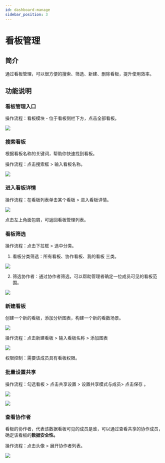 ```yaml
---
id: dashboard-manage
sidebar_position: 3
---
```


# 看板管理

## 简介[](#jian-jie)

通过看板管理，可以很方便的搜索、筛选、新建、删除看板，提升使用效率。

## 功能说明[](#gong-neng-shuo-ming)

### 看板管理入口[](#kan-ban-guan-li-ru-kou)

操作流程：看板模块 - 位于看板侧栏下方，点击全部看板。

![](https://3953104361-files.gitbook.io/~/files/v0/b/gitbook-legacy-files/o/assets%2F-M2qbZInaXgdm8kkNosp%2F-MkLnBLTy1C-i06gAJ_k%2F-MkLnv8IWO-QWBy6urUO%2Fimage.png?alt=media&token=b587c92c-cb79-462d-9afa-833254d575c2)

### 搜索看板[](#sou-suo-kan-ban)

根据看板名称的关键词，帮助你快速找到看板。

操作流程：点击搜索框 > 输入看板名称。

![](https://3953104361-files.gitbook.io/~/files/v0/b/gitbook-legacy-files/o/assets%2F-M2qbZInaXgdm8kkNosp%2F-MkLnBLTy1C-i06gAJ_k%2F-MkLo9h59woXvN5GUiqf%2Fimage.png?alt=media&token=e3778ad6-1c34-4748-af78-88d9f6503542)

### 进入看板详情[](#jin-ru-kan-ban-xiang-qing)

操作流程：在看板列表单击某个看板 > 进入看板详情。

![](https://3953104361-files.gitbook.io/~/files/v0/b/gitbook-legacy-files/o/assets%2F-M2qbZInaXgdm8kkNosp%2F-MkLnBLTy1C-i06gAJ_k%2F-MkLoF9p1IQcRapLhJhU%2Fimage.png?alt=media&token=a6d503dc-6b76-4bfe-b364-8565a2a475d8)

点击左上角面包屑，可返回看板管理列表。

### 看板筛选[](#kan-ban-shai-xuan)

操作流程：点击下拉框 > 选中分类。

1. 看板分类筛选：所有看板、协作看板、我的看板 三类。
    
![](https://3953104361-files.gitbook.io/~/files/v0/b/gitbook-legacy-files/o/assets%2F-M2qbZInaXgdm8kkNosp%2F-MkLnBLTy1C-i06gAJ_k%2F-MkLoMuxReNHbVv7exZo%2Fimage.png?alt=media&token=b0f1da8a-4d4d-4978-879d-98892bee148d)

2. 筛选协作者：通过协作者筛选，可以帮助管理者确定一位成员可见的看板范围。

![](https://3953104361-files.gitbook.io/~/files/v0/b/gitbook-legacy-files/o/assets%2F-M2qbZInaXgdm8kkNosp%2F-MkLnBLTy1C-i06gAJ_k%2F-MkLoWQHFihWi1JqUqsV%2Fimage.png?alt=media&token=43018111-5065-4877-bcf7-d0fc8fefcf2e)

### 新建看板[](#xin-jian-kan-ban)

创建一个新的看板，添加分析图表，构建一个新的看数场景。

![](https://3953104361-files.gitbook.io/~/files/v0/b/gitbook-legacy-files/o/assets%2F-M2qbZInaXgdm8kkNosp%2F-MkLnBLTy1C-i06gAJ_k%2F-MkLob4mCGYSJWYqQzNm%2Fimage.png?alt=media&token=9b469e40-0eb4-4da5-b859-15ea93fa2c51)

操作流程：点击新建看板 > 输入看板名称 > 添加图表

![](https://3953104361-files.gitbook.io/~/files/v0/b/gitbook-legacy-files/o/assets%2F-M2qbZInaXgdm8kkNosp%2F-MkLnBLTy1C-i06gAJ_k%2F-MkLohX9ij5KDDAxoQMG%2Fimage.png?alt=media&token=6eef6801-1a39-40f4-b536-df795f9389cf)

权限控制：需要该成员具有看板权限。

### 批量设置共享[](#pi-liang-she-zhi-gong-xiang)

操作流程：勾选看板 > 点击共享设置 > 设置共享模式与成员> 点击保存 。

![](https://3953104361-files.gitbook.io/~/files/v0/b/gitbook-legacy-files/o/assets%2F-M2qbZInaXgdm8kkNosp%2F-MkLnBLTy1C-i06gAJ_k%2F-MkLpF4llK-C3rkai99s%2Fimage.png?alt=media&token=c20ef036-a943-4d0c-8667-c4a53163eec6)

![](https://3953104361-files.gitbook.io/~/files/v0/b/gitbook-legacy-files/o/assets%2F-M2qbZInaXgdm8kkNosp%2F-MkLnBLTy1C-i06gAJ_k%2F-MkLpQHbHpOlZLAtmGlt%2Fimage.png?alt=media&token=98e13b02-72dd-4355-959d-941206af5b5b)

### 查看协作者[](#cha-kan-xie-zuo-zhe)

看板的协作者，代表该数据看板可见的成员是谁，可以通过查看共享的协作成员，确定该看板的**数据安全性。**

操作流程：点击头像 > 展开协作者列表。

![](https://3953104361-files.gitbook.io/~/files/v0/b/gitbook-legacy-files/o/assets%2F-M2qbZInaXgdm8kkNosp%2F-MkLnBLTy1C-i06gAJ_k%2F-MkLpYkTQUY3o8RyvV5_%2Fimage.png?alt=media&token=d6889011-ec51-4854-a8c4-ed0808a964d1)
